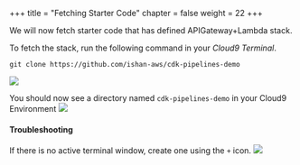 +++
title = "Fetching Starter Code"
chapter = false
weight = 22
+++

We will now fetch starter code that has defined APIGateway+Lambda stack. 

To fetch the stack, run the following command in your _Cloud9 Terminal_.

```shell
git clone https://github.com/ishan-aws/cdk-pipelines-demo
```

![](/20-setup-and-explore/20-getting-starter-code/git_clone_execution.png)

You should now see a directory named `cdk-pipelines-demo` in your Cloud9 Environment
![](/20-setup-and-explore/20-getting-starter-code/dir_after_clone.png)


#### Troubleshooting
If there is no active terminal window, create one using the `+` icon. 
![](/20-setup-and-explore/20-getting-starter-code/new_terminal.png)
